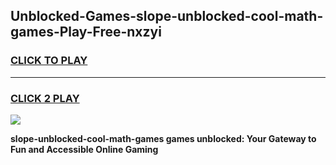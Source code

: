 
## Unblocked-Games-slope-unblocked-cool-math-games-Play-Free-nxzyi
<h3>
<a href="https://premium76.site?title=slope-unblocked-cool-math-games&ref=10A">CLICK TO PLAY</a></h3>
<hr>

<h3>
<a href="https://premium76.site?title=slope-unblocked-cool-math-games&ref=10A">CLICK 2 PLAY</a>
  
</h3>

<a href="https://premium76.site?title=slope-unblocked-cool-math-games&ref=10A"><img src="https://clearcache.store/games.png"></a>


**slope-unblocked-cool-math-games games unblocked: Your Gateway to Fun and Accessible Online Gaming**
